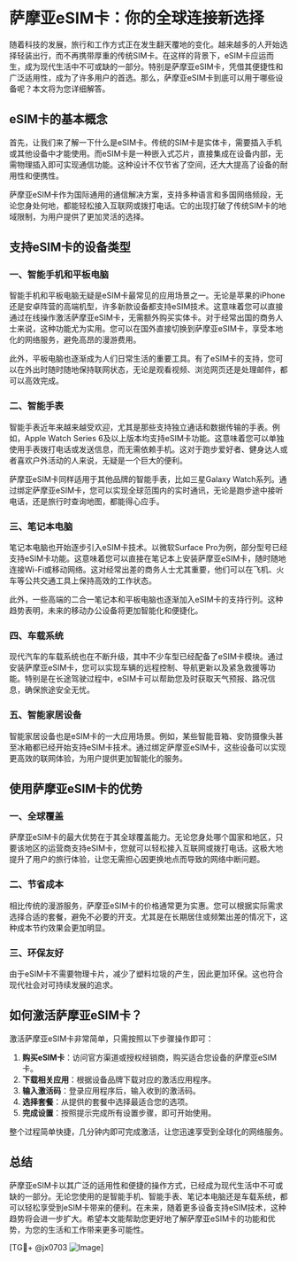 # 萨摩亚eSIM卡：你的全球连接新选择

随着科技的发展，旅行和工作方式正在发生翻天覆地的变化。越来越多的人开始选择轻装出行，而不再携带厚重的传统SIM卡。在这样的背景下，eSIM卡应运而生，成为现代生活中不可或缺的一部分。特别是萨摩亚eSIM卡，凭借其便捷性和广泛适用性，成为了许多用户的首选。那么，萨摩亚eSIM卡到底可以用于哪些设备呢？本文将为您详细解答。

## eSIM卡的基本概念

首先，让我们来了解一下什么是eSIM卡。传统的SIM卡是实体卡，需要插入手机或其他设备中才能使用。而eSIM卡是一种嵌入式芯片，直接集成在设备内部，无需物理插入即可实现通信功能。这种设计不仅节省了空间，还大大提高了设备的耐用性和便携性。

萨摩亚eSIM卡作为国际通用的通信解决方案，支持多种语言和多国网络频段，无论您身处何地，都能轻松接入互联网或拨打电话。它的出现打破了传统SIM卡的地域限制，为用户提供了更加灵活的选择。

## 支持eSIM卡的设备类型

### 一、智能手机和平板电脑

智能手机和平板电脑无疑是eSIM卡最常见的应用场景之一。无论是苹果的iPhone还是安卓阵营的高端机型，许多新款设备都支持eSIM技术。这意味着您可以直接通过在线操作激活萨摩亚eSIM卡，无需额外购买实体卡。对于经常出国的商务人士来说，这种功能尤为实用。您可以在国外直接切换到萨摩亚eSIM卡，享受本地化的网络服务，避免高昂的漫游费用。

此外，平板电脑也逐渐成为人们日常生活的重要工具。有了eSIM卡的支持，您可以在外出时随时随地保持联网状态，无论是观看视频、浏览网页还是处理邮件，都可以高效完成。

### 二、智能手表

智能手表近年来越来越受欢迎，尤其是那些支持独立通话和数据传输的手表。例如，Apple Watch Series 6及以上版本均支持eSIM卡功能。这意味着您可以单独使用手表拨打电话或发送信息，而无需依赖手机。这对于跑步爱好者、健身达人或者喜欢户外活动的人来说，无疑是一个巨大的便利。

萨摩亚eSIM卡同样适用于其他品牌的智能手表，比如三星Galaxy Watch系列。通过绑定萨摩亚eSIM卡，您可以实现全球范围内的实时通讯，无论是跑步途中接听电话，还是旅行时查询地图，都能得心应手。

### 三、笔记本电脑

笔记本电脑也开始逐步引入eSIM卡技术。以微软Surface Pro为例，部分型号已经支持eSIM卡功能。这意味着您可以直接在笔记本上安装萨摩亚eSIM卡，随时随地连接Wi-Fi或移动网络。这对经常出差的商务人士尤其重要，他们可以在飞机、火车等公共交通工具上保持高效的工作状态。

此外，一些高端的二合一笔记本和平板电脑也逐渐加入eSIM卡的支持行列。这种趋势表明，未来的移动办公设备将更加智能化和便捷化。

### 四、车载系统

现代汽车的车载系统也在不断升级，其中不少车型已经配备了eSIM卡模块。通过安装萨摩亚eSIM卡，您可以实现车辆的远程控制、导航更新以及紧急救援等功能。特别是在长途驾驶过程中，eSIM卡可以帮助您及时获取天气预报、路况信息，确保旅途安全无忧。

### 五、智能家居设备

智能家居设备也是eSIM卡的一大应用场景。例如，某些智能音箱、安防摄像头甚至冰箱都已经开始支持eSIM卡技术。通过绑定萨摩亚eSIM卡，这些设备可以实现更高效的联网体验，为用户提供更加智能化的服务。

## 使用萨摩亚eSIM卡的优势

### 一、全球覆盖

萨摩亚eSIM卡的最大优势在于其全球覆盖能力。无论您身处哪个国家和地区，只要该地区的运营商支持eSIM卡，您就可以轻松接入互联网或拨打电话。这极大地提升了用户的旅行体验，让您无需担心因更换地点而导致的网络中断问题。

### 二、节省成本

相比传统的漫游服务，萨摩亚eSIM卡的价格通常更为实惠。您可以根据实际需求选择合适的套餐，避免不必要的开支。尤其是在长期居住或频繁出差的情况下，这种成本节约效果会更加明显。

### 三、环保友好

由于eSIM卡不需要物理卡片，减少了塑料垃圾的产生，因此更加环保。这也符合现代社会对可持续发展的追求。

## 如何激活萨摩亚eSIM卡？

激活萨摩亚eSIM卡非常简单，只需按照以下步骤操作即可：

1. **购买eSIM卡**：访问官方渠道或授权经销商，购买适合您设备的萨摩亚eSIM卡。
2. **下载相关应用**：根据设备品牌下载对应的激活应用程序。
3. **输入激活码**：登录应用程序后，输入收到的激活码。
4. **选择套餐**：从提供的套餐中选择最适合您的选项。
5. **完成设置**：按照提示完成所有设置步骤，即可开始使用。

整个过程简单快捷，几分钟内即可完成激活，让您迅速享受到全球化的网络服务。

## 总结

萨摩亚eSIM卡以其广泛的适用性和便捷的操作方式，已经成为现代生活中不可或缺的一部分。无论您使用的是智能手机、智能手表、笔记本电脑还是车载系统，都可以轻松享受到eSIM卡带来的便利。在未来，随着更多设备支持eSIM技术，这种趋势将会进一步扩大。希望本文能帮助您更好地了解萨摩亚eSIM卡的功能和优势，为您的生活和工作带来更多可能性。

[TG💪+ @jx0703 ![Image](https://github.com/user-attachments/assets/dbca1d08-cadb-493c-b0ec-ad6f7a83f270)]